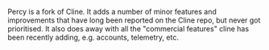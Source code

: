Percy is a fork of Cline. It adds a number of minor features and improvements that have long been reported on the Cline repo, but never got prioritised. It also does away with all the "commercial features" cline has been recently adding, e.g. accounts, telemetry, etc.
